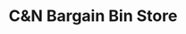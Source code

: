 ---
title: "C&N Bargain Bin Store"
url: /cleveland/cundn-bargain-bin-store/
shop: Gebrauchtwaren
---